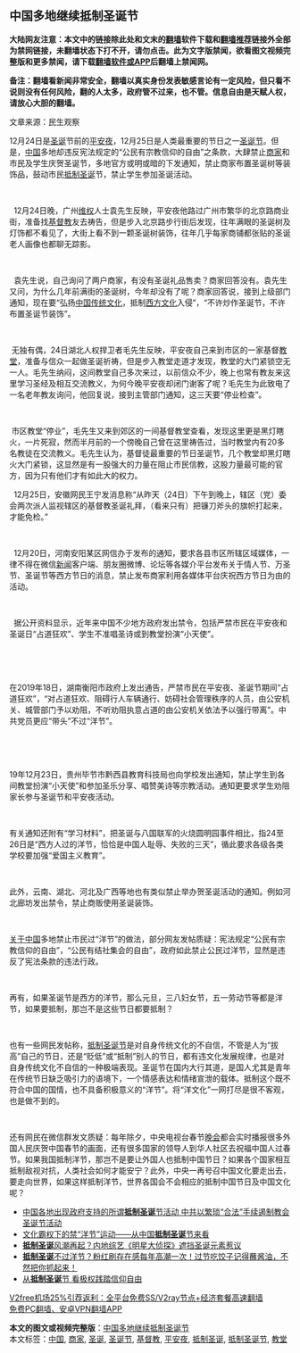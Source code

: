  <h2>中国多地继续抵制圣诞节</h2> <p class="notice"><b>大陆网友注意：本文中的链接除此处和文末的<a href="https://github.com/bannedbook/fanqiang" >翻墙</a>软件下载和<a href="https://github.com/killgcd/justmysocks/blob/master/README.md">翻墙推荐</a>链接外全部为禁网链接，未翻墙状态下打不开，请勿点击。此为文字版禁闻，欲看图文视频完整版和更多禁闻，请下载<a href="https://github.com/bannedbook/fanqiang">翻墙软件或APP</a>后翻墙上禁闻网。</p><p>备注：翻墙看新闻非常安全，翻墙以真实身份发表敏感言论有一定风险，但只看不说则没有任何风险，翻的人太多，政府管不过来，也不管。信息自由是天赋人权，请放心大胆的翻墙。</b></p>  <div class="entry"> <p>文章来源：民生观察    </p> <p>                                  12月24日是<a href="https://www.bannedbook.org/bnews/tag/%E5%9C%A3%E8%AF%9E/" class="st_tag internal_tag" rel="tag" title="标签 圣诞 下的日志">圣诞</a>节前的<a href="https://www.bannedbook.org/bnews/tag/%E5%B9%B3%E5%AE%89%E5%A4%9C/" class="st_tag internal_tag" rel="tag" title="标签 平安夜 下的日志">平安夜</a>，12月25日是人类最重要的节日之一<a href="https://www.bannedbook.org/bnews/tag/%e5%9c%a3%e8%af%9e%e8%8a%82/" class="st_tag internal_tag" rel="tag" title="标签 圣诞节 下的日志">圣诞节</a>。但是，<span class='wp_keywordlink_affiliate'><a href="https://www.bannedbook.org/" title="中国" target="_blank">中国</a></span>多地却违反宪法规定的&ldquo;公民有宗教信仰的自由&rdquo;之条款，大肆禁止<a href="https://www.bannedbook.org/bnews/tag/%E5%95%86%E5%AE%B6/" class="st_tag internal_tag" rel="tag" title="标签 商家 下的日志">商家</a>和市民及学生庆贺圣诞节，多地官方或明或暗的下发通知，禁止商家布置圣诞树等装饰品，鼓动市民<a href="https://www.bannedbook.org/bnews/tag/%E6%8A%B5%E5%88%B6%E5%9C%A3%E8%AF%9E/" class="st_tag internal_tag" rel="tag" title="标签 抵制圣诞 下的日志">抵制圣诞</a>节，禁止学生参加圣诞活动。</p> <p /> &nbsp;</p> <p /> &nbsp;&nbsp;12月24日晚，广州<span class='wp_keywordlink_affiliate'><a href="https://www.bannedbook.org/bnews/weiquan/" title="维权" target="_blank">维权</a></span>人士袁先生反映，平安夜他路过广州市繁华的北京路商业街，准备找<a href="https://www.bannedbook.org/bnews/tag/%e5%9f%ba%e7%9d%a3%e6%95%99/" class="st_tag internal_tag" rel="tag" title="标签 基督教 下的日志">基督教</a>友去祷告，但是步入北京路步行街后发现，往年满眼的圣诞树及灯饰都不看见了，大街上看不到一颗圣诞树装饰，往年几乎每家商铺都张贴的圣诞老人画像也都聊无踪影。</p> <p /> &nbsp;</p> <p /> &nbsp;&nbsp;袁先生说，自己询问了两户商家，有没有圣诞礼品售卖？商家回答没有。袁先生又问，为什么几年前满街的圣诞树，今年却没有了呢？商家回答说，接到上级部门通知，现在要&ldquo;弘扬<a href="https://www.bannedbook.org/bnews/tag/%E4%B8%AD%E5%9B%BD/" class="st_tag internal_tag" rel="tag" title="标签 中国 下的日志">中国</a><span class='wp_keywordlink_affiliate'><a href="https://www.bannedbook.org/bnews/tculture/" title="传统文化" target="_blank">传统文化</a></span>，抵制<span class='wp_keywordlink'><a href="https://www.bannedbook.org/forum3/topic47.html" title="西方传统文化汇编" target="_blank">西方文化</a></span>入侵&rdquo;，&ldquo;不许炒作圣诞节，不许布置圣诞节装饰&rdquo;。</p> <p /> &nbsp;</p> <p /> &nbsp;无独有偶，24日湖北人权捍卫者毛先生反映，平安夜自己来到市区的一家基督<a href="https://www.bannedbook.org/bnews/tag/%e6%95%99%e5%a0%82/" class="st_tag internal_tag" rel="tag" title="标签 教堂 下的日志">教堂</a>，准备与信众一起做圣诞祈祷，但是步入教堂走道才发现，教堂的大门紧锁空无一人。毛先生纳闷，这间教堂自己多次来过，以前信众不少，晚上也常有教友来这里学习圣经及相互交流教义，为何今晚平安夜却闭门谢客了呢？毛先生为此致电了一名老年教友询问，他回复说，接到主管部门通知，这三天要&ldquo;停业检查&rdquo;。</p>  <p /> &nbsp;</p> <p /> &nbsp;市区教堂&ldquo;停业&rdquo;，毛先生又来到郊区的一间基督教堂查看，发现这里更是黑灯瞎火，一片死寂，然而半月前的一个傍晚自己曾在这里祷告过，当时教堂内有20多名教徒在交流教义。毛先生认为，基督徒最重要的节日圣诞节，几个教堂却黑灯瞎火大门紧锁，这显然是有一股强大的力量在阻止市民信教，这股力量最可能的官方，因为只有他们才有如此大的权力。</p> <p /> <p /> <p /> &nbsp;&nbsp;12月25日，安徽网民王宁发消息称&ldquo;从昨天（24日）下午到晚上，辖区（党）委会两次派人监视辖区的基督教圣诞礼拜，（看来只有）把镰刀斧头的旗帜打起来，才能免检。&rdquo;</p> <p /> <p /> &nbsp;</p> <p /> &nbsp;&nbsp;12月20日，河南安阳某区网信办于发布的通知，要求各县市区所辖区域媒体，一律不得在微信<span class='wp_keywordlink_affiliate'><a href="https://www.bannedbook.org/" title="新闻">新闻</a></span>客户端、朋友圈微博、论坛等各媒介平台发布关于情人节、万圣节、圣诞节等西方节日的消息，禁止发布商家利用各媒体平台庆祝西方节日为由的活动。</p> <p /> &nbsp;</p> <p /> &nbsp;&nbsp;据公开资料显示，近年来中国不少地方政府发出禁令，包括严禁市民在平安夜和圣诞日&ldquo;占道狂欢&rdquo;、学生不准唱圣诗或到教堂扮演&ldquo;小天使&rdquo;。</p> <p /> &nbsp;</p>  <p /> &nbsp;</p> <p /> 在2019年18日，湖南衡阳市政府上发出通告，严禁市民在平安夜、圣诞节期间&ldquo;占道狂欢&rdquo;，&ldquo;对占道狂欢、阻碍行人车辆通行、妨碍社会管理秩序的人员，由公安机关、城管部门予以劝阻，不听劝阻执意占道的由公安机关依法予以强行带离&rdquo;。中共党员更应&ldquo;带头&rdquo;不过&ldquo;洋节&rdquo;。</p> <p /> &nbsp;</p> <p /> &nbsp;</p> <p /> 19年12月23日，贵州毕节市黔西县教育科技局也向学校发出通知，禁止学生到各间教堂扮演&ldquo;小天使&rdquo;和参加圣乐分享、唱赞美诗等宗教活动。通知更要求学生劝阻家长参与圣诞节和平安夜活动。</p> <p /> &nbsp;</p> <p /> 有关通知还附有&ldquo;学习材料&rdquo;，把圣诞与八国联军的火烧圆明园事件相比，指24至26日是&ldquo;西方人过的洋节，恰恰是中国人耻辱、失败的三天&rdquo;，循此要求各级各类学校要加强&ldquo;爱国主义教育&rdquo;。</p> <p /> &nbsp;</p>  <p /> 此外，云南、湖北、河北及广西等地也有类似禁止举办贺圣诞活动的通知。例如河北廊坊发出禁令，禁止商贩使用圣诞装饰。</p> <p /> &nbsp;</p> <p /> <span class='wp_keywordlink'><a href="https://www.bannedbook.org/forum2/topic19.html" title="关于中国的一百个常识" target="_blank">关于中国</a></span>多地禁止市民过&ldquo;洋节&rdquo;的做法，部分网友发帖质疑：宪法规定&ldquo;公民有宗教信仰的自由&rdquo;，&ldquo;公民有结社集会的自由&rdquo;，政府如此禁止公民过洋节，显然是违反了宪法条款的违法行政。</p> <p /> &nbsp;</p> <p /> 再有，如果圣诞节是西方的洋节，那么元旦，三八妇女节，五一劳动节等都是洋节，如果要抵制，那岂不是这些节日都要抵制？</p> <p /> &nbsp;</p> <p /> 也有一些网民发帖称，<a href="https://www.bannedbook.org/bnews/tag/%E6%8A%B5%E5%88%B6%E5%9C%A3%E8%AF%9E%E8%8A%82/" class="st_tag internal_tag" rel="tag" title="标签 抵制圣诞节 下的日志">抵制圣诞节</a>是对自身传统文化的不自信，不管是人为&ldquo;拔高&rdquo;自己的节日，还是&ldquo;贬低&rdquo;或&ldquo;抵制&rdquo;别人的节日，都有违文化发展规律，也是对自身传统文化不自信的一种极端表现。圣诞节在国内大行其道，是国人尤其是青年在传统节日缺乏吸引力的语境下，一个情感表达和情绪宣泄的载体。抵制这个既不符合中国的国情，也不具备积极意义的&ldquo;洋节&rdquo;。将&ldquo;洋文化&rdquo;一网打尽是很不客观，也是做不到的。</p> <p /> &nbsp;</p>  <p /> 还有网民在微信群发文质疑：每年除夕，中央电视台春节<span class='wp_keywordlink_affiliate'><a href="https://zh-cn.shenyunperformingarts.org/" title="晚会" target="_blank">晚会</a></span>都会实时播报很多外国人民庆贺中国春节的画面，还有很多国家的领导人到华人社区去祝福中国人过春节。如果我国抵制洋节，那岂不是要让外国人也抵制中国节日？如果各个国家相互抵制敌视对抗，人类社会如何才能安宁？此外，中央一再号召中国文化要走出去，要走向世界，如果这样抵制洋节，世界各国会不会相应的抵制中国节日及中国文化呢？</p> <p /> <p /> </p> <p /> <ul class='op-related-articles' title='相关阅读'> <li><a href='https://www.bannedbook.org/bnews/weiquan/20201225/1454981.html' target='_blank'>中国各地出现政府支持的所谓<b>抵制圣诞</b>节活动 中共以繁琐&#8220;合法&#8221;手续遏制教会圣诞节活动</a></li> <li><a href='https://www.bannedbook.org/bnews/renquan/20201225/1454920.html' target='_blank'>文化霸权下的禁“洋节”运动——从中国<b>抵制圣诞</b>节来看</a></li> <li><a href='https://www.bannedbook.org/bnews/baitai/20201225/1454881.html' target='_blank'><b>抵制圣诞</b>风潮再起？内地综艺《明星大侦探》遮挡圣诞元素惹议</a></li> <li><a href='https://www.bannedbook.org/bnews/bannedvideo/20201224/1454301.html' target='_blank'><b>抵制圣诞</b>不过洋节？粉红刷存在感每年高潮一次！过节吃饺子记得蘸酱油，不然把你抓起来！</a></li> <li><a href='https://www.bannedbook.org/bnews/comments/20191226/1247732.html' target='_blank'>从<b>抵制圣诞</b>节 看极权践踏信仰自由</a></li> </ul> <p class="texttj"> <a href="https://www.bannedbook.org/forum23/topic22702.html" target="_blank">V2free机场25%引荐返利：全平台免费SS/V2ray节点+经济套餐高速翻墙</a><br/> <a href="https://github.com/bannedbook/fanqiang/wiki/%E7%A6%81%E9%97%BB%E7%BD%91%E5%AE%89%E5%8D%93%E7%BF%BB%E5%A2%99%E6%96%B0%E9%97%BBAPP" target="_blank">免费PC翻墙、安卓VPN翻墙APP</a></p><p/> </p><a name='sharetosocial'></a>       <div><b>本文的图文或视频完整版</b>：<a href='https://www.bannedbook.org/bnews/renquan/20201226/1455340.html'>中国多地继续抵制圣诞节</a></div>  </div><!--END ENTRY--> <div class="postfooter"> <div>本文标签：<a href="https://www.bannedbook.org/bnews/tag/%E4%B8%AD%E5%9B%BD/" rel="tag">中国</a>, <a href="https://www.bannedbook.org/bnews/tag/%E5%95%86%E5%AE%B6/" rel="tag">商家</a>, <a href="https://www.bannedbook.org/bnews/tag/%E5%9C%A3%E8%AF%9E/" rel="tag">圣诞</a>, <a href="https://www.bannedbook.org/bnews/tag/%e5%9c%a3%e8%af%9e%e8%8a%82/" rel="tag">圣诞节</a>, <a href="https://www.bannedbook.org/bnews/tag/%e5%9f%ba%e7%9d%a3%e6%95%99/" rel="tag">基督教</a>, <a href="https://www.bannedbook.org/bnews/tag/%E5%B9%B3%E5%AE%89%E5%A4%9C/" rel="tag">平安夜</a>, <a href="https://www.bannedbook.org/bnews/tag/%E6%8A%B5%E5%88%B6%E5%9C%A3%E8%AF%9E/" rel="tag">抵制圣诞</a>, <a href="https://www.bannedbook.org/bnews/tag/%E6%8A%B5%E5%88%B6%E5%9C%A3%E8%AF%9E%E8%8A%82/" rel="tag">抵制圣诞节</a>, <a href="https://www.bannedbook.org/bnews/tag/%e6%95%99%e5%a0%82/" rel="tag">教堂</a></div>  </div><!--END POSTFOOTER--> 